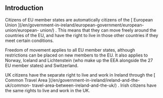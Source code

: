 ##  Introduction

Citizens of EU member states are automatically citizens of the [ European
Union ](/en/government-in-ireland/european-government/european-union/european-
union/) . This means that they can move freely around the countries of the EU,
and have the right to live in those other countries if they meet certain
conditions.

Freedom of movement applies to all EU member states, although restrictions can
be placed on new members to the EU. It also applies to Norway, Iceland and
Lichtenstein (who make up the EEA alongside the 27 EU member states) and
Switzerland.

UK citizens have the separate right to live and work in Ireland through the [
Common Travel Area ](/en/government-in-ireland/ireland-and-the-uk/common-
travel-area-between-ireland-and-the-uk/) . Irish citizens have the same rights
to live and work in the UK.
